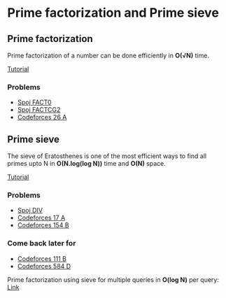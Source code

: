 # Prime factorization and Prime sieve

## Prime factorization
Prime factorization of a number can be done efficiently in **O(√N)** time.

[Tutorial](https://cp-algorithms.com/algebra/factorization.html)

### Problems
* [Spoj FACT0](https://www.spoj.com/problems/FACT0/)
* [Spoj FACTCG2](https://www.spoj.com/problems/FACTCG2/)
* [Codeforces 26 A](https://codeforces.com/contest/26/problem/A)

## Prime sieve
The sieve of Eratosthenes is one of the most efficient ways to find all primes upto N in **O(N.log(log N))** time and **O(N)** space.

[Tutorial](https://cp-algorithms.com/algebra/sieve-of-eratosthenes.html)

### Problems
* [Spoj DIV](https://www.spoj.com/problems/DIV/)
* [Codeforces 17 A](https://codeforces.com/problemset/problem/17/A)
* [Codeforces 154 B](https://codeforces.com/problemset/problem/154/B)

### Come back later for
* [Codeforces 111 B](https://codeforces.com/problemset/problem/111/B)
* [Codeforces 584 D](https://codeforces.com/contest/584/problem/D)

Prime factorization using sieve for multiple queries in **O(log N)** per query: [Link](https://www.geeksforgeeks.org/prime-factorization-using-sieve-olog-n-multiple-queries/)
